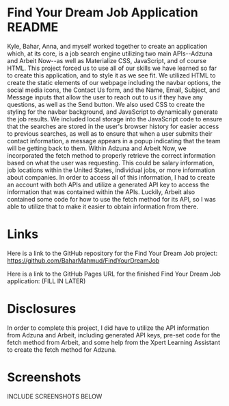# Find Your Dream Job Application README
Kyle, Bahar, Anna, and myself worked together to create an application which, at its core, is a job search engine utilizing two main APIs--Adzuna and Arbeit Now--as well as Materialize CSS, JavaScript, and of course HTML. This project forced us to use all of our skills we have learned so far to create this application, and to style it as we see fit. We utilized HTML to create the static elements of our webpage including the navbar options, the social media icons, the Contact Us form, and the Name, Email, Subject, and Message inputs that allow the user to reach out to us if they have any questions, as well as the Send button. We also used CSS to create the styling for the navbar background, and JavaScript to dynamically generate the job results. We included local storage into the JavaScript code to ensure that the searches are stored in the user's browser history for easier access to previous searches, as well as to ensure that when a user submits their contact information, a message appears in a popup indicating that the team will be getting back to them. Within Adzuna and Arbeit Now, we incorporated the fetch method to properly retrieve the correct information based on what the user was requesting. This could be salary information, job locations within the United States, individual jobs, or more information about companies. In order to access all of this information, I had to create an account with both APIs and utilize a generated API key to access the information that was contained within the APIs. Luckily, Arbeit also contained some code for how to use the fetch method for its API, so I was able to utilize that to make it easier to obtain information from there. 

# Links
Here is a link to the GitHub repository for the Find Your Dream Job project: https://github.com/BaharMahmud/FindYourDreamJob

Here is a link to the GitHub Pages URL for the finished Find Your Dream Job application: (FILL IN LATER)

# Disclosures
In order to complete this project, I did have to utilize the API information from Adzuna and Arbeit, including generated API keys, pre-set code for the fetch method from Arbeit, and some help from the Xpert Learning Assistant to create the fetch method for Adzuna. 

# Screenshots
INCLUDE SCREENSHOTS BELOW